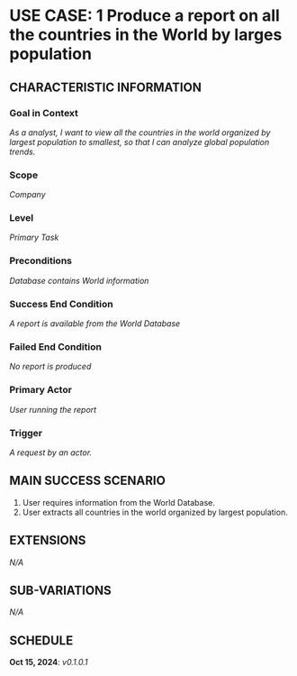 # USE CASE: 1 Produce a report on all the countries in the World by larges population

## CHARACTERISTIC INFORMATION

### Goal in Context

*As a analyst, I want to view all the countries in the world organized by largest population to smallest, so that I can analyze global population trends.*

### Scope

*Company*

### Level

*Primary Task*

### Preconditions

*Database contains World information*

### Success End Condition

*A report is available from the World Database*

### Failed End Condition

*No report is produced*

### Primary Actor

*User running the report*

### Trigger

*A request by an actor.*

## MAIN SUCCESS SCENARIO

1. User requires information from the World Database.
2. User extracts all countries in the world organized by largest population.

## EXTENSIONS

*N/A*

## SUB-VARIATIONS

*N/A*

## SCHEDULE

**Oct 15, 2024**: *v0.1.0.1*